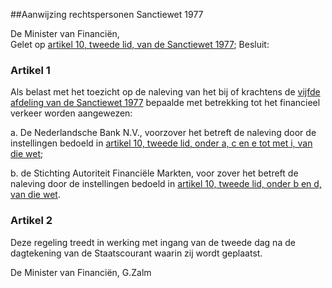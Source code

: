 <meta http-equiv='Content-Type' content='text/html; charset=utf-8' />

##Aanwijzing rechtspersonen Sanctiewet 1977

De Minister van Financiën,  
Gelet op [artikel 10, tweede lid, van de Sanctiewet 1977](../../../../../../wet/sanctiewet/1977/BWBR0003296/README.md);
Besluit:    

### Artikel  1  

Als belast met het toezicht op de naleving van het bij of krachtens de [vijfde afdeling van de Sanctiewet 1977](../../../../../../wet/sanctiewet/1977/BWBR0003296/README.md) bepaalde met betrekking tot het financieel verkeer worden aangewezen: 

a. De Nederlandsche Bank N.V., voorzover het betreft de naleving door de instellingen bedoeld in [artikel 10, tweede lid, onder a, c en e tot met i, van die wet](../../../../../../wet/sanctiewet/1977/BWBR0003296/README.md);  

b. de Stichting Autoriteit Financiële Markten, voor zover het betreft de naleving door de instellingen bedoeld in [artikel 10, tweede lid, onder b en d, van die wet](../../../../../../wet/sanctiewet/1977/BWBR0003296/README.md).    

### Artikel  2  

Deze regeling treedt in werking met ingang van de tweede dag na de dagtekening van de Staatscourant waarin zij wordt geplaatst.  

De 
Minister van Financiën, 
G.Zalm    
